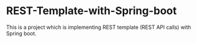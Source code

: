 # REST-Template-with-Spring-boot
This is a project which is implementing REST template (REST API calls) with Spring boot.
